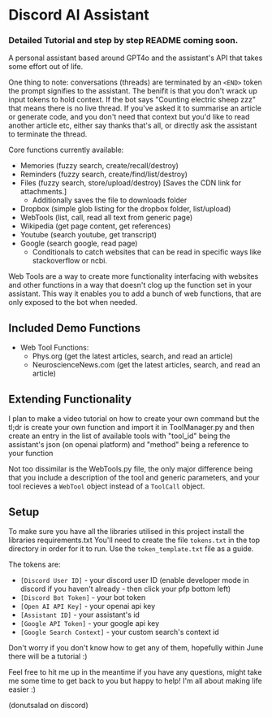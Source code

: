 # Discord AI Assistant
### Detailed Tutorial and step by step README coming soon.

A personal assistant based around GPT4o and the assistant's API that takes some effort out of life.

One thing to note: conversations (threads) are terminated by an `<END>` token the prompt signifies to the assistant.
The benifit is that you don't wrack up input tokens to hold context. If the bot says "Counting electric sheep zzz" that means there is no live thread.
If you've asked it to summarise an article or generate code, and you don't need that context but you'd like to read another article etc, either say thanks that's all, or directly ask the assistant to terminate the thread.

Core functions currently available:
 - Memories (fuzzy search, create/recall/destroy)
 - Reminders (fuzzy search, create/find/list/destroy)
 - Files (fuzzy search, store/upload/destroy) \[Saves the CDN link for attachments.\]
   - Additionally saves the file to downloads folder 
 - Dropbox (simple glob listing for the dropbox folder, list/upload)
 - WebTools (list, call, read all text from generic page)
 - Wikipedia (get page content, get references)
 - Youtube (search youtube, get transcript)
 - Google (search google, read page)
   - Conditionals to catch websites that can be read in specific ways like stackoverflow or ncbi.

Web Tools are a way to create more functionality interfacing with websites and other functions in a way that doesn't clog up the function set in your assistant.
This way it enables you to add a bunch of web functions, that are only exposed to the bot when needed.

Included Demo Functions
----
 - Web Tool Functions:
    - Phys.org (get the latest articles, search, and read an article)
    - NeuroscienceNews.com (get the latest articles, search, and read an article)

Extending Functionality
----
I plan to make a video tutorial on how to create your own command but the tl;dr is create your own function and import it in ToolManager.py
and then create an entry in the list of available tools with "tool_id" being the assistant's json (on openai platform) and "method" being a reference to your function

Not too dissimilar is the WebTools.py file, the only major difference being that you include a description of the tool and generic parameters, and your tool recieves a `WebTool` object instead of a `ToolCall` object.


Setup
----
To make sure you have all the libraries utilised in this project install the libraries requirements.txt
You'll need to create the file `tokens.txt` in the top directory in order for it to run. Use the `token_template.txt` file as a guide.

The tokens are:
 - `[Discord User ID]` - your discord user ID (enable developer mode in discord if you haven't already - then click your pfp bottom left)
 - `[Discord Bot Token]` - your bot token
 - `[Open AI API Key]` - your openai api key
 - `[Assistant ID]` - your assistant's id
 - `[Google API Token]` - your google api key
 - `[Google Search Context]` - your custom search's context id

Don't worry if you don't know how to get any of them, hopefully within June there will be a tutorial :)

Feel free to hit me up in the meantime if you have any questions, might take me some time to get back to you but happy to help!
I'm all about making life easier :)

(donutsalad on discord)
